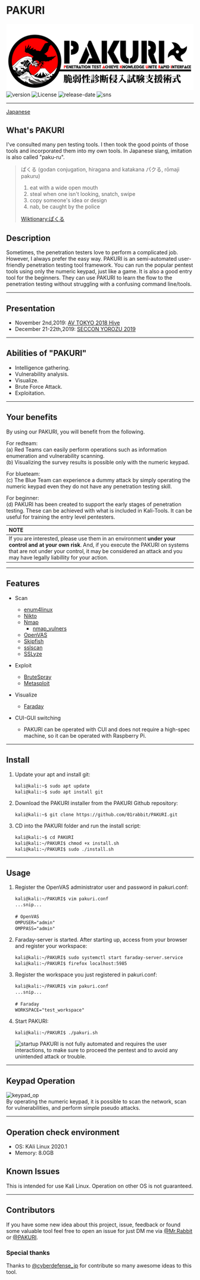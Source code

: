 # PAKURI

![logo](img/pakuri-banner.png)
![version](https://img.shields.io/github/v/tag/01rabbit/PAKURI?label=Version)
![License](https://img.shields.io/github/license/01rabbit/PAKURI)
![release-date](https://img.shields.io/github/release-date/01rabbit/PAKURI)
![sns](https://img.shields.io/twitter/follow/PAKURI9?label=PAKURI&style=social)

---

[Japanese](README_ja.md)

## What's PAKURI

I've consulted many pen testing tools. I then took the good points of those tools and incorporated them into my own tools. In Japanese slang, imitation is also called "paku-ru".
> ぱくる (godan conjugation, hiragana and katakana パクる, rōmaji pakuru)
>
> 1. eat with a wide open mouth
> 2. steal when one isn't looking, snatch, swipe  
> 3. copy someone's idea or design  
> 4. nab, be caught by the police  
>
> [Wiktionary:ぱくる](https://en.wiktionary.org/wiki/%E3%81%B1%E3%81%8F%E3%82%8B "ぱくる")

## Description

Sometimes, the penetration testers love to perform a complicated job. However, I always prefer the easy way. PAKURI is an semi-automated user-friendly penetration testing tool framework. You can run the popular pentest tools using only the numeric keypad, just like a game. It is also a good entry tool for the beginners. They can use PAKURI to learn the flow to the penetration testing without struggling with a confusing command line/tools.

---

## Presentation

* November 2nd,2019: [AV TOKYO 2018 Hive](http://ja.avtokyo.org/avtokyo2019/event)
* December 21-22th,2019: [SECCON YOROZU 2019](https://www.seccon.jp/2019/akihabara/)

---

## Abilities of "PAKURI"

* Intelligence gathering.
* Vulnerability analysis.
* Visualize.
* Brute Force Attack.
* Exploitation.

---

## Your benefits

By using our PAKURI, you will benefit from the following.  

For redteam:  
  (a) Red Teams can easily perform operations such as information enumeration and vulnerability scanning.  
  (b) Visualizing the survey results is possible only with the numeric keypad.

For blueteam:  
  (c) The Blue Team can experience a dummy attack by simply operating the numeric keypad even they do not have any penetration testing skill.  

For beginner:  
  (d) PAKURI has been created to support the early stages of penetration testing. These can be achieved with what is included in Kali-Tools. It can be useful for training the entry level pentesters.

|**NOTE**  |
|:----------------|
|If you are interested, please use them in an environment **under your control and at your own risk**. And, if you execute the PAKURI on systems that are not under your control, it may be considered an attack and you may have legally liabillity for your action.|

---

## Features

* Scan
  * [enum4linux](https://tools.kali.org/information-gathering/enum4linux)
  * [Nikto](https://tools.kali.org/information-gathering/nikto)
  * [Nmap](https://tools.kali.org/information-gathering/nmap)
    * [nmap_vulners](https://github.com/vulnersCom/nmap-vulners)
  * [OpenVAS](https://tools.kali.org/vulnerability-analysis/openvas)
  * [Skipfish](https://tools.kali.org/web-applications/skipfish)
  * [sslscan](https://github.com/rbsec/sslscan)
  * [SSLyze](https://tools.kali.org/information-gathering/sslyze)

* Exploit
  * [BruteSpray](https://tools.kali.org/password-attacks/brutespray)
  * [Metasploit](https://tools.kali.org/exploitation-tools/metasploit-framework)
* Visualize
  * [Faraday](https://github.com/infobyte/faraday.git)
* CUI-GUI switching
  * PAKURI can be operated with CUI and does not require a high-spec machine, so it can be operated with Raspberry Pi.

---

## Install

1. Update your apt and install git:  

    ```shell
    kali@kali:~$ sudo apt update
    kali@kali:~$ sudo apt install git
    ```

2. Download the PAKURI installer from the PAKURI Github repository:

    ```shell
    kali@kali:~$ git clone https://github.com/01rabbit/PAKURI.git
    ```

3. CD into the PAKURI folder and run the install script:

    ```shell
    kali@kali:~$ cd PAKURI  
    kali@kali:~/PAKURI$ chmod +x install.sh
    kali@kali:~/PAKURI$ sudo ./install.sh
    ```

---

## Usage

1. Register the OpenVAS administrator user and password in pakuri.conf:

    ```shell
    kali@kali:~/PAKURI$ vim pakuri.conf
    ...snip...

    # OpenVAS
    OMPUSER="admin"
    OMPPASS="admin"
    ```

2. Faraday-server is started. After starting up, access from your browser and register your workspace:

    ```shell
    kali@kali:~/PAKURI$ sudo systemctl start faraday-server.service  
    kali@kali:~/PAKURI$ firefox localhost:5985
    ```

3. Register the workspace you just registered in pakuri.conf:

    ```shell
    kali@kali:~/PAKURI$ vim pakuri.conf
    ...snip...

    # Faraday
    WORKSPACE="test_workspace"
    ```

4. Start PAKURI:

    ```shell
    kali@kali:~/PAKURI$ ./pakuri.sh
    ```

   ![startup](https://user-images.githubusercontent.com/16553787/79108773-0c40a500-7d45-11ea-9cf3-fe01cdc1df97.gif)
PAKURI is not fully automated and requires the user interactions, to make sure to proceed the pentest and to avoid any unintended attack or trouble.  

---

## Keypad Operation

![keypad_op](https://user-images.githubusercontent.com/16553787/79107440-5f652880-7d42-11ea-9206-fbc9908089a1.gif)  
By operating the numeric keypad, it is possible to scan the network, scan for vulnerabilities, and perform simple pseudo attacks.

---

## Operation check environment

* OS: KAli Linux 2020.1
* Memory: 8.0GB

## Known Issues

This is intended for use Kali Linux. Operation on other OS is not guaranteed.

---

## Contributors

If you have some new idea about this project, issue, feedback or found some valuable tool feel free to open an issue for just DM me via [@Mr.Rabbit](https://twitter.com/01ra66it) or [@PAKURI](https://twitter.com/PAKURI9).

### Special thanks

Thanks to [@cyberdefense_jp](https://twitter.com/cyberdefense_jp) for contribute so many awesome ideas to this tool.
